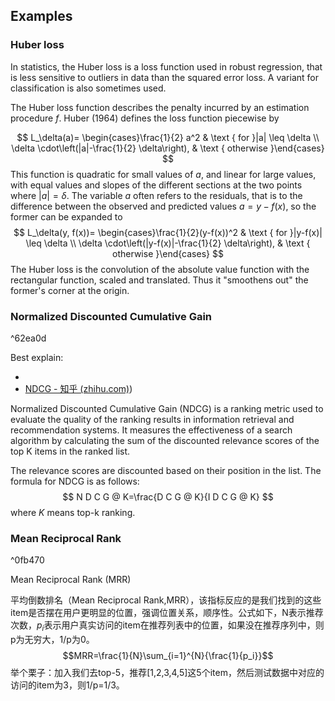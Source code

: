 




## Examples

### Huber loss

In statistics, the Huber loss is a loss function used in robust regression, that is less sensitive to outliers in data than the squared error loss. A variant for classification is also sometimes used.

The Huber loss function describes the penalty incurred by an estimation procedure $f$. Huber (1964) defines the loss function piecewise by 

$$
L_\delta(a)= \begin{cases}\frac{1}{2} a^2 & \text { for }|a| \leq \delta \\ \delta \cdot\left(|a|-\frac{1}{2} \delta\right), & \text { otherwise }\end{cases}
$$
This function is quadratic for small values of $a$, and linear for large values, with equal values and slopes of the different sections at the two points where $|a|=\delta$. The variable $a$ often refers to the residuals, that is to the difference between the observed and predicted values $a=y-f(x)$, so the former can be expanded to
$$
L_\delta(y, f(x))= \begin{cases}\frac{1}{2}(y-f(x))^2 & \text { for }|y-f(x)| \leq \delta \\ \delta \cdot\left(|y-f(x)|-\frac{1}{2} \delta\right), & \text { otherwise }\end{cases}
$$
The Huber loss is the convolution of the absolute value function with the rectangular function, scaled and translated. Thus it "smoothens out" the former's corner at the origin.

### Normalized Discounted Cumulative Gain
^62ea0d

Best explain: 
- [](https://arize.com/blog-course/ndcg/#:~:text=Normalized%20Discounted%20Cumulative%20Gain%20(NDCG)%20is%20a%20measure%20of%20ranking,or%20other%20information%20retrieval%20system.)
- [NDCG - 知乎 (zhihu.com)](zhihu.com))

Normalized Discounted Cumulative Gain (NDCG) is a ranking metric used to evaluate the quality of the ranking results in information retrieval and recommendation systems. It measures the effectiveness of a search algorithm by calculating the sum of the discounted relevance scores of the top K items in the ranked list.

The relevance scores are discounted based on their position in the list. The formula for NDCG is as follows:
$$
N D C G @ K=\frac{D C G @ K}{I D C G @ K}
$$
where $K$ means top-k ranking.

### Mean Reciprocal Rank
^0fb470

Mean Reciprocal Rank (MRR)

平均倒数排名（Mean Reciprocal Rank,MRR），该指标反应的是我们找到的这些item是否摆在用户更明显的位置，强调位置关系，顺序性。公式如下，N表示推荐次数，$p_i$表示用户真实访问的item在推荐列表中的位置，如果没在推荐序列中，则p为无穷大，1/p为0。
$$MRR=\frac{1}{N}\sum_{i=1}^{N}{\frac{1}{p_i}}$$
举个栗子：加入我们去top-5，推荐[1,2,3,4,5]这5个item，然后测试数据中对应的访问的item为3，则1/p=1/3。












